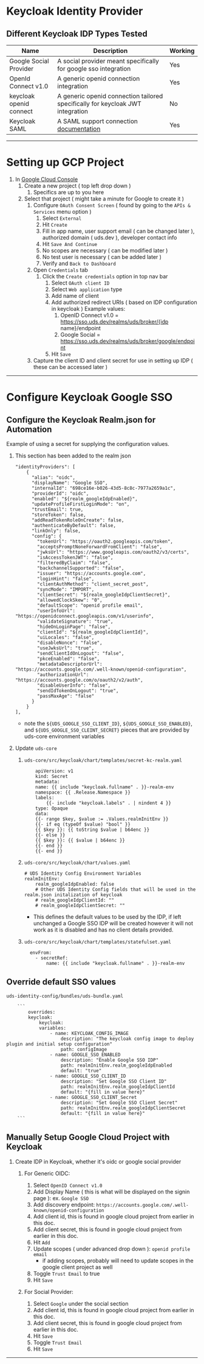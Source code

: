 # Keycloak Identity Provider

## Different Keycloak IDP Types Tested
|Name|Description|Working|
|-|-|-|
|Google Social Provider| A social provider meant specifically for google sso integration| Yes |
|OpenId Connect v1.0| A generic openid connection integration| Yes |
|keycloak openid connect| A generic openid connection tailored specifically for keycloak JWT integration| No |
|Keycloak SAML| A SAML support connection [documentation](https://cloud.google.com/architecture/identity/keycloak-single-sign-on) | Yes |

---

# Setting up GCP Project

  1. In [Google Cloud Console](https://console.cloud.google.com)
     1. Create a new project ( top left drop down )
        1. Specifics are up to you here
     2. Select that project ( might take a minute for Google to create it )
        1. Configure `OAuth Consent Screen` ( found by going to the `APIs & Services` menu option )
           1. Select `External`
           2. Hit `Create`
           3. Fill in app name, user support email ( can be changed later ), authorized domain ( uds.dev ), developer contact info
           4. Hit `Save And Continue`
           5. No scopes are necessary ( can be modified later )
           6. No test user is necessary ( can be added later )
           7. Verify and `Back to Dashboard`
        2. Open `Credentials` tab
           1. Click the `Create credentials` option in top nav bar
              1. Select `OAuth client ID`
              2. Select `Web application` type
              3. Add name of client
              4. Add authorized redirect URIs ( based on IDP configuration in keycloak )    Example values:
                 1. OpenID Connect v1.0 = https://sso.uds.dev/realms/uds/broker/{idp name}/endpoint
                 2. Google Social = https://sso.uds.dev/realms/uds/broker/google/endpoint
              5. Hit `Save`
        3. Capture the client ID and client secret for use in setting up IDP ( these can be accessed later )

---

# Configure Keycloak Google SSO

## Configure the Keycloak Realm.json for Automation

Example of using a secret for supplying the configuration values.

1. This section has been added to the realm json

    ```
    "identityProviders": [
        {
          "alias": "oidc",
          "displayName": "Google SSO",
          "internalId": "698ce16e-b026-43d5-8c8c-7977a2659a1c",
          "providerId": "oidc",
          "enabled": "${realm_googleIdpEnabled}",
          "updateProfileFirstLoginMode": "on",
          "trustEmail": true,
          "storeToken": false,
          "addReadTokenRoleOnCreate": false,
          "authenticateByDefault": false,
          "linkOnly": false,
          "config": {
            "tokenUrl": "https://oauth2.googleapis.com/token",
            "acceptsPromptNoneForwardFromClient": "false",
            "jwksUrl": "https://www.googleapis.com/oauth2/v3/certs",
            "isAccessTokenJWT": "false",
            "filteredByClaim": "false",
            "backchannelSupported": "false",
            "issuer": "https://accounts.google.com",
            "loginHint": "false",
            "clientAuthMethod": "client_secret_post",
            "syncMode": "IMPORT",
            "clientSecret": "${realm_googleIdpClientSecret}",
            "allowedClockSkew": "0",
            "defaultScope": "openid profile email",
            "userInfoUrl": "https://openidconnect.googleapis.com/v1/userinfo",
            "validateSignature": "true",
            "hideOnLoginPage": "false",
            "clientId": "${realm_googleIdpClientId}",
            "uiLocales": "false",
            "disableNonce": "false",
            "useJwksUrl": "true",
            "sendClientIdOnLogout": "false",
            "pkceEnabled": "false",
            "metadataDescriptorUrl": "https://accounts.google.com/.well-known/openid-configuration",
            "authorizationUrl": "https://accounts.google.com/o/oauth2/v2/auth",
            "disableUserInfo": "false",
            "sendIdTokenOnLogout": "true",
            "passMaxAge": "false"
          }
        }
    ],
    ```
    * note the `${UDS_GOOGLE_SSO_CLIENT_ID}`, `${UDS_GOOGLE_SSO_ENABLED}`, and `${UDS_GOOGLE_SSO_CLEINT_SECRET}` pieces that are provided by uds-core environment variables

2. Update `uds-core` 
   1. `uds-core/src/keycloak/chart/templates/secret-kc-realm.yaml`

        ```
            apiVersion: v1
            kind: Secret
            metadata:
            name: {{ include "keycloak.fullname" . }}-realm-env
            namespace: {{ .Release.Namespace }}  
            labels:
                {{- include "keycloak.labels" . | nindent 4 }}
            type: Opaque
            data:
            {{- range $key, $value := .Values.realmInitEnv }}
            {{- if eq (typeOf $value) "bool" }}
            {{ $key }}: {{ toString $value | b64enc }}
            {{- else }}
            {{ $key }}: {{ $value | b64enc }}
            {{- end }}
            {{- end }}
        ```

   2. `uds-core/src/keycloak/chart/values.yaml`

        ```
        # UDS Identity Config Environment Variables
        realmInitEnv:
            realm_googleIdpEnabled: false
            # Other UDS Identity Config fields that will be used in the realm.json initalization of keycloak
            # realm_googleIdpClientId: ""
            # realm_googleIdpClientSecret: ""
        ```
        * This defines the default values to be used by the IDP, if left unchanged a Google SSO IDP will be created however it will not work as it is disabled and has no client details provided.

   3. `uds-core/src/keycloak/chart/templates/statefulset.yaml`

        ```
          envFrom:
            - secretRef:
                name: {{ include "keycloak.fullname" . }}-realm-env
        ```

## Override default SSO values
`uds-identity-config/bundles/uds-bundle.yaml`

        ```
            overrides:
            keycloak:
                keycloak:
                variables:
                    - name: KEYCLOAK_CONFIG_IMAGE
                        description: "The keycloak config image to deploy plugin and initial setup configuration"
                        path: configImage
                    - name: GOOGLE_SSO_ENABLED
                        description: "Enable Google SSO IDP"
                        path: realmInitEnv.realm_googleIdpEnabled
                        default: "true"
                    - name: GOOGLE_SSO_CLIENT_ID
                        description: "Set Google SSO Client ID"
                        path: realmInitEnv.realm_googleIdpClientId
                        default: "{fill in value here}"
                    - name: GOOGLE_SSO_CLIENT_Secret
                        description: "Set Google SSO Client Secret"
                        path: realmInitEnv.realm_googleIdpClientSecret
                        default: "{fill in value here}"
        ```


## Manually Setup Google Cloud Project with Keycloak

  1. Create IDP in Keycloak, whether it's oidc or google social provider
     1. For Generic OIDC:
        1. Select `OpenID Connect v1.0`
        2. Add Display Name ( this is what will be displayed on the signin page ): ex. `Google SSO`
        3. Add discovery endpoint: `https://accounts.google.com/.well-known/openid-configuration`
        4. Add client id, this is found in google cloud project from earlier in this doc.
        5. Add client secret, this is found in google cloud project from earlier in this doc. 
        6. Hit `Add`
        7. Update scopes ( under advanced drop down ): `openid profile email` 
            * if adding scopes, probably will need to update scopes in the google client project as well
        8. Toggle `Trust Email` to true
        9. Hit `Save`

     2. For Social Provider:
        1. Select `Google` under the social section
        2. Add client id, this is found in google cloud project from earlier in this doc. 
        3. Add client secret, this is found in google cloud project from earlier in this doc. 
        4. Hit `Save`
        5. Toggle `Trust Email`
        6. Hit `Save`

---